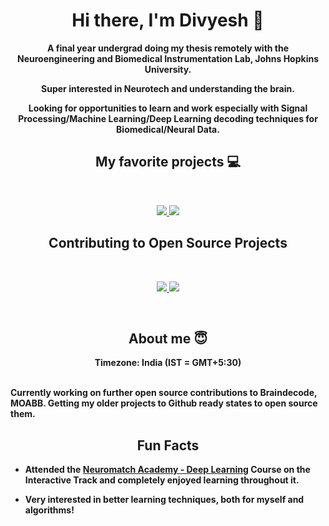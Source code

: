 <h1 align="center"><b>Hi there, I'm Divyesh 👋</h1>
<p align="center">
A final year undergrad doing my thesis remotely with the Neuroengineering and Biomedical Instrumentation Lab, Johns Hopkins University.
</p>
<p align="center">
Super interested in Neurotech and understanding the brain. 
</p>
<p align="center">
Looking for opportunities to learn and work especially with Signal Processing/Machine Learning/Deep Learning decoding techniques for Biomedical/Neural Data.
</p>

<h2 align="center">My favorite projects 💻</h2>
<br />
<p align="center">
<!--   <img width="400" src="https://github.com/Div12345/sos-animals/blob/main/public/thumbnail-sos.png" />
  <img width="400" src="https://github.com/Div12345/smart-shopping-list/blob/main/public/Thumbnail.png" /> -->
 <a href="https://github.com/Div12345/WorkloadEstimation">
  <img align="" src="https://github-readme-stats.vercel.app/api/pin/?username=Div12345&repo=WorkloadEstimation&theme=tokyonight" />
</a>
  <a href="https://github.com/Div12345/SleepStaging-TransferLearning">
  <img align="" src="https://github-readme-stats.vercel.app/api/pin/?username=Div12345&repo=SleepStaging-TransferLearning&theme=tokyonight" />
</a>
<!--   <img width="400" src="https://github.com/YuriDevAT/nikki-my-diary/blob/main/public/thumbnail-nikki.png" />
  <img width="400" src="https://github.com/YuriDevAT/instagram-clone/blob/main/thumbnail-instagram.png" /> -->
</p>
<h2 align="center">Contributing to Open Source Projects</h2>
<br />
<p align="center">
  <a href="https://github.com/NeurotechX/moabb">
  <img align="" src="https://github-readme-stats.vercel.app/api/pin/?username=NeurotechX&repo=moabb&theme=tokyonight" />
</a>
<a href="https://github.com/braindecode/braindecode">
  <img align="" src="https://github-readme-stats.vercel.app/api/pin/?username=braindecode&repo=braindecode&theme=tokyonight" />
</a>
</p>

<br />

<h2 align="center">About me 😇</h2>
<p align="center">
Timezone: India (IST = GMT+5:30)
</p>
<br />
Currently working on further open source contributions to Braindecode, MOABB. Getting my older projects to Github ready states to open source them. 

<h2 align="center">Fun Facts</h2>
  
- Attended the [Neuromatch Academy - Deep Learning](https://deeplearning.neuromatch.io/) Course on the Interactive Track and completely enjoyed learning throughout it.
  
- Very interested in better learning techniques, both for myself and algorithms!
    
<!--

Here are some ideas to get you started:

- 🔭 I’m currently working on ...
- 🌱 I’m currently learning ...
- 👯 I’m looking to collaborate on ...
- 🤔 I’m looking for help with ...
- 💬 Ask me about ...
- 📫 How to reach me: ...
- 😄 Pronouns: ...
- ⚡ Fun fact: ...
-->
